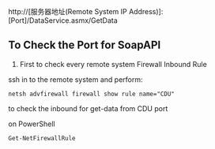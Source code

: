 http://[服务器地址(Remote System IP Address)]:[Port]/DataService.asmx/GetData

## To Check the Port for SoapAPI

1. First to check every remote system Firewall Inbound Rule

ssh in to the remote system and perform:
```
netsh advfirewall firewall show rule name="CDU"
```
to check the inbound for get-data from CDU port


on PowerShell
```
Get-NetFirewallRule
```
